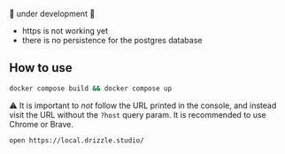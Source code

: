 :construction: under development :construction:

* https is not working yet
* there is no persistence for the postgres database

## How to use

```sh
docker compose build && docker compose up
```

:warning: It is important to _not_ follow the URL printed in the console,
and instead visit the URL without the `?host` query param. It is recommended
to use Chrome or Brave.

```sh
open https://local.drizzle.studio/
```
